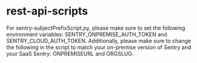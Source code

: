 # rest-api-scripts

For sentry-subjectPrefixScript.py, please make sure to set the following environment variables: SENTRY_ONPREMISE_AUTH_TOKEN and SENTRY_CLOUD_AUTH_TOKEN.  Additionally, please make sure to change the following in the script to match your on-premise version of Sentry and your SaaS Sentry: ONPREMISEURL and ORGSLUG.
